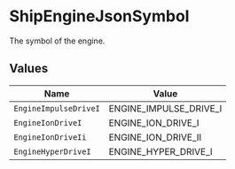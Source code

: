 # ShipEngineJsonSymbol

The symbol of the engine.


## Values

| Name                   | Value                  |
| ---------------------- | ---------------------- |
| `EngineImpulseDriveI`  | ENGINE_IMPULSE_DRIVE_I |
| `EngineIonDriveI`      | ENGINE_ION_DRIVE_I     |
| `EngineIonDriveIi`     | ENGINE_ION_DRIVE_II    |
| `EngineHyperDriveI`    | ENGINE_HYPER_DRIVE_I   |